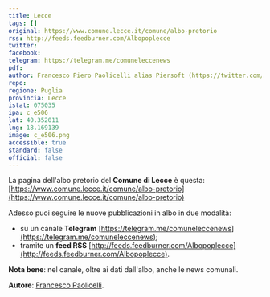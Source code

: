 ```yaml
---
title: Lecce
tags: []
original: https://www.comune.lecce.it/comune/albo-pretorio
rss: http://feeds.feedburner.com/Albopoplecce
twitter: 
facebook: 
telegram: https://telegram.me/comuneleccenews
pdf: 
author: Francesco Piero Paolicelli alias Piersoft (https://twitter.com/Piersoft)
repo: 
regione: Puglia
provincia: Lecce
istat: 075035
ipa: c_e506
lat: 40.352011
lng: 18.169139
image: c_e506.png
accessible: true
standard: false
official: false
---
```


La pagina dell'albo pretorio del **Comune di Lecce** è questa: [https://www.comune.lecce.it/comune/albo-pretorio](https://www.comune.lecce.it/comune/albo-pretorio)

Adesso puoi seguire le nuove pubblicazioni in albo in due modalità:

* su un canale **Telegram** [https://telegram.me/comuneleccenews](https://telegram.me/comuneleccenews);
* tramite un **feed RSS** [http://feeds.feedburner.com/Albopoplecce](http://feeds.feedburner.com/Albopoplecce).

**Nota bene**: nel canale, oltre ai dati dall'albo, anche le news comunali.

**Autore**: [Francesco Paolicelli](https://twitter.com/piersoft).
